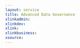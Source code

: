 ```yaml
---
layout: service
title: Advanced Data Governance
xlinkadmin: 
xlinkdev: 
xlink: 
xlinkbusiness: 
xsource: 
---
```

